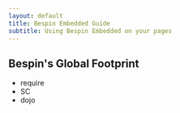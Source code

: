 ```yaml
---
layout: default
title: Bespin Embedded Guide
subtitle: Using Bespin Embedded on your pages
---
```


Bespin's Global Footprint
-------------------------

* require
* SC
* dojo
